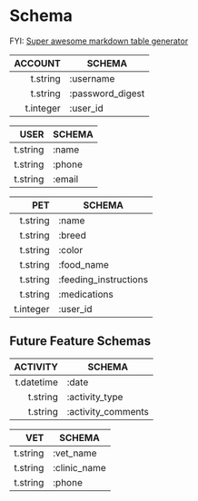 # Schema

FYI: [Super awesome markdown table generator](https://www.tablesgenerator.com/markdown_tables)

|   ACCOUNT | SCHEMA                 |
|----------:|------------------------|
| t.string  | :username              |
| t.string  | :password_digest       |
| t.integer | :user_id               |

|     USER | SCHEMA |
|---------:|--------|
| t.string | :name  |
| t.string | :phone |
| t.string | :email |

|      PET  | SCHEMA                |
|----------:|-----------------------|
| t.string  | :name                 |
| t.string  | :breed                |
| t.string  | :color                |
| t.string  | :food_name            |
| t.string  | :feeding_instructions |
| t.string  | :medications          |
| t.integer | :user_id              |

## Future Feature Schemas

|   ACTIVITY | SCHEMA             |
|-----------:|--------------------|
| t.datetime | :date              |
| t.string   | :activity_type     |
| t.string   | :activity_comments |

|      VET | SCHEMA       |
|---------:|--------------|
| t.string | :vet_name    |
| t.string | :clinic_name |
| t.string | :phone       |
